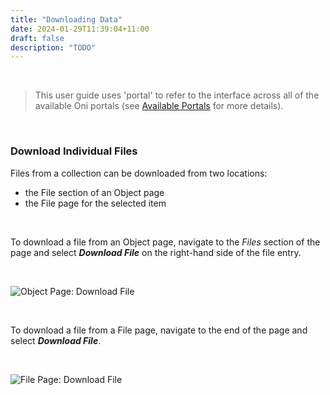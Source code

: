 ```yaml
---
title: "Downloading Data"
date: 2024-01-29T11:39:04+11:00
draft: false
description: "TODO"
---
```


<br>

> This user guide uses 'portal' to refer to the interface across all of the available Oni portals (see [Available Portals](/getting-started/available-portals/) for more details).

<br>

### Download Individual Files

Files from a collection can be downloaded from two locations:
- the File section of an Object page
- the File page for the selected item

<br>

To download a file from an Object page, navigate to the _Files_ section of the page and select ___Download File___ on the right-hand side of the file entry.

<br>

![Object Page: Download File](/help_docs/objectPage_downloadFile.png)

<br>

To download a file from a File page, navigate to the end of the page and select ___Download File___.

<br>

![File Page: Download File](/help_docs/filePage_downloadFile.png)

<br>

<!-- ### Download Multiple Files

TODO when we have this functionality -->